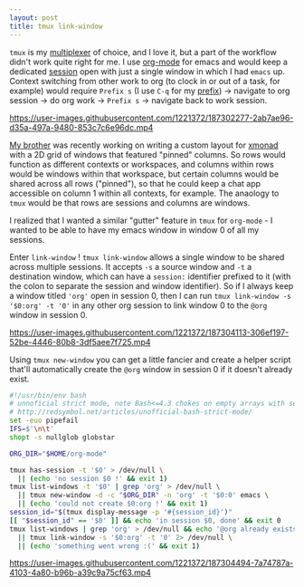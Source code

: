 ```yaml
---
layout: post
title: tmux link-window
---
```


`tmux` is my [multiplexer][1] of choice, and I love it, but a part of the workflow didn't work quite right for me. I use [org-mode][2] for emacs and would keep a dedicated [session][3] open with just a single window in which I had `emacs` up. Context switching from other work to org (to clock in or out of a task, for example) would require `Prefix s` (I use `C-q` for my [prefix][4]) -> navigate to org session -> do org work -> `Prefix s` -> navigate back to work session.

https://user-images.githubusercontent.com/1221372/187302277-2ab7ae96-d35a-497a-9480-853c7c6e96dc.mp4

[My brother][5] was recently working on writing a custom layout for [xmonad][6] with a 2D grid of windows that featured "pinned" columns. So rows would function as different contexts or workspaces, and columns within rows would be windows within that workspace, but certain columns would be shared across all rows ("pinned"), so that he could keep a chat app accessible on column 1 within all contexts, for example. The anaology to `tmux` would be that rows are sessions and columns are windows.

I realized that I wanted a similar "gutter" feature in `tmux` for `org-mode` - I wanted to be able to have my emacs window in window 0 of all my sessions.

Enter `link-window` ! `tmux link-window` allows a single window to be shared across multiple sessions. It accepts `-s` a source window and `-t` a destination window, which can have a `session:` identifier prefixed to it (with the colon to separate the session and window identifier). So if I always keep a window titled `'org'` open in session 0, then I can run `tmux link-window -s '$0:org' -t '0'` in any other org session to link window 0 to the `@org` window in session 0.

https://user-images.githubusercontent.com/1221372/187304113-306ef197-52be-4446-80b8-3df5aee7f725.mp4

Using `tmux new-window` you can get a little fancier and create a helper script that'll automatically create the `@org` window in session 0 if it doesn't already exist.

```bash
#!/usr/bin/env bash
# unnoficial strict mode, note Bash<=4.3 chokes on empty arrays with set -u
# http://redsymbol.net/articles/unofficial-bash-strict-mode/
set -euo pipefail
IFS=$'\n\t'
shopt -s nullglob globstar

ORG_DIR="$HOME/org-mode"

tmux has-session -t '$0' > /dev/null \
  || (echo 'no session $0 !' && exit 1)
tmux list-windows -t '$0' | grep 'org' > /dev/null \
  || tmux new-window -d -c "$ORG_DIR" -n 'org' -t '$0:0' emacs \
  || (echo 'could not create $0:org !' && exit 1)
session_id="$(tmux display-message -p '#{session_id}')"
[[ "$session_id" == '$0' ]] && echo 'in session $0, done' && exit 0
tmux list-windows | grep 'org' > /dev/null && echo '@org already exists, done' \
  || tmux link-window -s '$0:org' -t '0' 2> /dev/null \
  || (echo 'something went wrong :(' && exit 1)
```

https://user-images.githubusercontent.com/1221372/187304494-7a74787a-4103-4a80-b96b-a39c9a75cf63.mp4

[1]: https://en.wikipedia.org/wiki/Terminal_multiplexer
[2]: https://orgmode.org/
[3]: https://www.man7.org/linux/man-pages/man1/tmux.1.html#CLIENTS_AND_SESSIONS
[4]: https://www.man7.org/linux/man-pages/man1/tmux.1.html#DEFAULT_KEY_BINDINGS
[5]: https://twitter.com/Quelklef/
[6]: https://xmonad.org/
